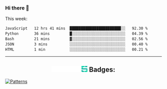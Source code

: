 ### Hi there 👋

This week:
<!--START_SECTION:waka-->

```txt
JavaScript   12 hrs 41 mins  ███████████████████████░░   92.30 %
Python       36 mins         █░░░░░░░░░░░░░░░░░░░░░░░░   04.39 %
Bash         21 mins         ▓░░░░░░░░░░░░░░░░░░░░░░░░   02.56 %
JSON         3 mins          ░░░░░░░░░░░░░░░░░░░░░░░░░   00.40 %
HTML         1 min           ░░░░░░░░░░░░░░░░░░░░░░░░░   00.21 %
```

<!--END_SECTION:waka-->

---

<h2 style="text-align:center; font-weight: bold;" align="center"><img src="https://github.com/layer5io/layer5/blob/master/.github/assets/images/layer5/layer5-light-no-trim.svg" width="115px"> Badges: </h2>

<a href= "https://meshery.layer5.io/user/04079145-d65d-4d0f-a40e-533d358bea83?tab=badges"><img height="224px" src = "https://badges.layer5.io/assets/badges/patterns/patterns.png" alt = "Patterns" /></a>
